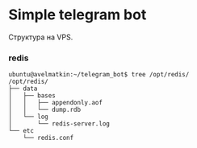 # Simple telegram bot



Структура на VPS.

### redis
```
ubuntu@avelmatkin:~/telegram_bot$ tree /opt/redis/
/opt/redis/
├── data
│   ├── bases
│   │   ├── appendonly.aof
│   │   └── dump.rdb
│   └── log
│       └── redis-server.log
└── etc
    └── redis.conf
```
